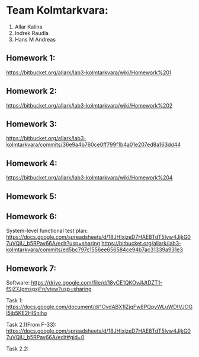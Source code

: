 # Team Kolmtarkvara:
1. Allar Kalina
2. Indrek Raudla
3. Hans M Andreas

## Homework 1:
<https://bitbucket.org/allark/lab3-kolmtarkvara/wiki/Homework%201> 

## Homework 2:
<https://bitbucket.org/allark/lab3-kolmtarkvara/wiki/Homework%202>

## Homework 3:
https://bitbucket.org/allark/lab3-kolmtarkvara/commits/36e9a4b760ce0ff799f1b4a01e207ed8a163dd44

## Homework 4:
https://bitbucket.org/allark/lab3-kolmtarkvara/wiki/Homework%204

## Homework 5:
<Links to the solution>

## Homework 6:
System-level functional test plan:
<https://docs.google.com/spreadsheets/d/18JHIxjzeD7HAE8TdT5Ivw4JjkG07uVQiU_b5RPav66A/edit?usp=sharing>
<https://bitbucket.org/allark/lab3-kolmtarkvara/commits/ed5bc797c1556ee656584ce94b7ac31339a931e3>

## Homework 7:
Software: 
<https://drive.google.com/file/d/18yCE1QKOvJlJtDZT1-fSjZ7JgmsgxjFn/view?usp=sharing>

Task 1:
<https://docs.google.com/document/d/1OvdABX1lZjqFw8PQpyWLuWDtVJOGI5ib5KE2HISniho>

Task 2.1(From F-33):
<https://docs.google.com/spreadsheets/d/18JHIxjzeD7HAE8TdT5Ivw4JjkG07uVQiU_b5RPav66A/edit#gid=0>

Task 2.2:


